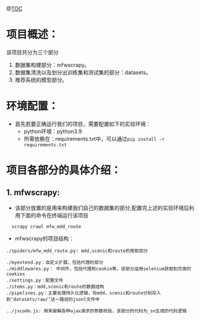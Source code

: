 @[TOC](TravelRouteRecommendation)

# 项目概述：
该项目共分为三个部分
1. 数据集构建部分：mfwscrapy。
2. 数据集清洗以及划分出训练集和测试集的部分：datasets。
3. 推荐系统的模型部分。
# 环境配置：
- 首先若要正确运行我们的项目，需要配置如下的实验环境：
  - python环境：python3.9
  - 所需依赖在：requirements.txt中，可以通过```pip install -r requirements.txt```
# 项目各部分的具体介绍：
## 1. mfwscrapy:
- 该部分放置的是用来构建我们自己的数据集的部分,配置完上述的实验环境后利用下面的命令在终端运行该项目
```
  scrapy crawl mfw_mdd_route
```
- mfwscrapy的项目结构：
```
./spiders/mfw_mdd_route.py: mdd,scenic和route的爬取部分

./myextend.py：自定义扩展，包括代理的部分
./middlewares.py： 中间件，包括代理和cookie等，该部分运用selenium获取到页面的cookies
./settings.py：配置文件
./items.py：mdd,scenic和route的数据结构
./pipelines.py：主要处理持久化逻辑，将mdd，scenic和route分别存入到‘datasets/raw/’这一路径的jsonl文件中

../jscode.js: 用来破解各种ajax请求的参数校验，该部分的代码为_sn生成的代码逻辑
```


